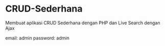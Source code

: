 # CRUD-Sederhana
Membuat aplikasi CRUD Sederhana dengan PHP dan Live Search dengan Ajax

email: admin
password: admin

